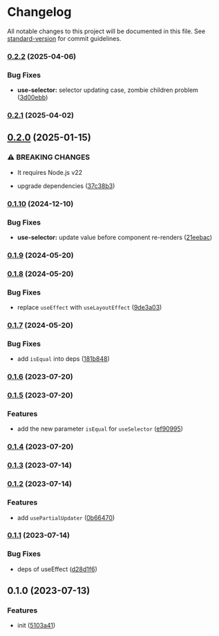 # Changelog

All notable changes to this project will be documented in this file. See [standard-version](https://github.com/conventional-changelog/standard-version) for commit guidelines.

### [0.2.2](https://github.com/BlackGlory/extra-react-store/compare/v0.2.1...v0.2.2) (2025-04-06)


### Bug Fixes

* **use-selector:** selector updating case, zombie children problem ([3d00ebb](https://github.com/BlackGlory/extra-react-store/commit/3d00ebb0096a69c0c0ce52a669139c976f75dca7))

### [0.2.1](https://github.com/BlackGlory/extra-react-store/compare/v0.2.0...v0.2.1) (2025-04-02)

## [0.2.0](https://github.com/BlackGlory/extra-react-store/compare/v0.1.10...v0.2.0) (2025-01-15)


### ⚠ BREAKING CHANGES

* It requires Node.js v22

* upgrade dependencies ([37c38b3](https://github.com/BlackGlory/extra-react-store/commit/37c38b368f7e3681cfda20f23de83c291a589674))

### [0.1.10](https://github.com/BlackGlory/extra-react-store/compare/v0.1.9...v0.1.10) (2024-12-10)


### Bug Fixes

* **use-selector:** update value before component re-renders ([21eebac](https://github.com/BlackGlory/extra-react-store/commit/21eebac873fdd61dcd83e00360bf505518cd3c53))

### [0.1.9](https://github.com/BlackGlory/extra-react-store/compare/v0.1.8...v0.1.9) (2024-05-20)

### [0.1.8](https://github.com/BlackGlory/extra-react-store/compare/v0.1.7...v0.1.8) (2024-05-20)


### Bug Fixes

* replace `useEffect` with `useLayoutEffect` ([9de3a03](https://github.com/BlackGlory/extra-react-store/commit/9de3a03134cb4058f828bd56c19258214ef9d7de))

### [0.1.7](https://github.com/BlackGlory/extra-react-store/compare/v0.1.6...v0.1.7) (2024-05-20)


### Bug Fixes

* add `isEqual` into deps ([181b848](https://github.com/BlackGlory/extra-react-store/commit/181b848a04a037f75ae1d588445623e10417385d))

### [0.1.6](https://github.com/BlackGlory/extra-react-store/compare/v0.1.5...v0.1.6) (2023-07-20)

### [0.1.5](https://github.com/BlackGlory/extra-react-store/compare/v0.1.4...v0.1.5) (2023-07-20)


### Features

* add the new parameter `isEqual` for `useSelector` ([ef90995](https://github.com/BlackGlory/extra-react-store/commit/ef909952dd90bb84fc6dbce5662413bc668b0151))

### [0.1.4](https://github.com/BlackGlory/extra-react-store/compare/v0.1.3...v0.1.4) (2023-07-20)

### [0.1.3](https://github.com/BlackGlory/extra-react-store/compare/v0.1.2...v0.1.3) (2023-07-14)

### [0.1.2](https://github.com/BlackGlory/extra-react-store/compare/v0.1.1...v0.1.2) (2023-07-14)


### Features

* add `usePartialUpdater` ([0b66470](https://github.com/BlackGlory/extra-react-store/commit/0b6647086f9c95f84e02f23afe51253279106c2b))

### [0.1.1](https://github.com/BlackGlory/extra-react-store/compare/v0.1.0...v0.1.1) (2023-07-14)


### Bug Fixes

* deps of useEffect ([d28d1f6](https://github.com/BlackGlory/extra-react-store/commit/d28d1f6a9fe10cd3153d33c3ad4ae3b33257dae3))

## 0.1.0 (2023-07-13)


### Features

* init ([5103a41](https://github.com/BlackGlory/extra-react-store/commit/5103a412f5e29d6ddea3da3e95a0a421336e6e22))
